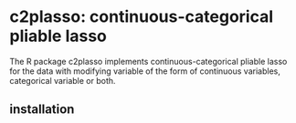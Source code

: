 # c2plasso: continuous-categorical pliable lasso
The R package c2plasso implements continuous-categorical pliable lasso for the data with modifying variable of the form of continuous variables, categorical variable or both.

## installation
